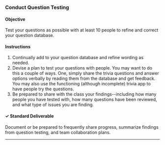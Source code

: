 ### Conduct Question Testing

#### Objective

Test your questions as possible with at least 10 people to refine and correct your question database. 

#### Instructions

1. Continually add to your question database and refine wording as needed. 
2. Devise a plan to test your questions with people. You may want to do this a couple of ways. One, simply share the trivia questions and answer options verbally by reading them from the database and get feedback. You may also use the functioning (although incomplete) trivia app to have people try the questions.
3. Be prepared to share with the class your findings--including how many people you have tested with, how many questions have been reviewed, and what type of issues you are finding.

#### ✓ Standard Deliverable

Document or be prepared to frequently share progress, summarize findings from question testing, and team collaboration plans.



---